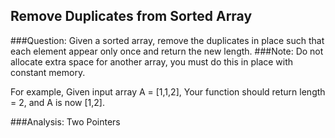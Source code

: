 ## Remove Duplicates from Sorted Array
###Question:
Given a sorted array, remove the duplicates in place such that each element appear only once and return the new length.
###Note:
Do not allocate extra space for another array, you must do this in place with constant memory.

For example,
Given input array A = [1,1,2],
Your function should return length = 2, and A is now [1,2]. 

###Analysis:
Two Pointers